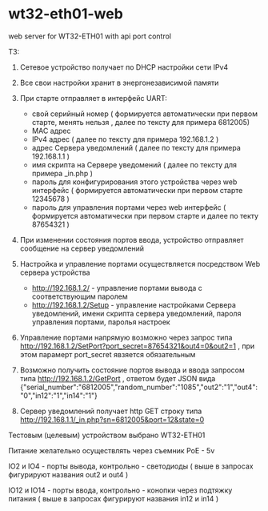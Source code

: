 # wt32-eth01-web
web server for WT32-ETH01 with api port control

ТЗ:
1. Сетевое устройство получает по DHCP настройки сети IPv4
   
2. Все свои настройки хранит в энергонезависимой памяти
   
3. При старте отправляет в интерфейс UART:
   * свой серийный номер ( формируется автоматически при первом старте, менять нельзя , далее по тексту для примера 6812005)
   * MAC адрес
   * IPv4 адрес ( далее по тексту для примера 192.168.1.2 )
   * адрес Сервера уведомлений ( далее по тексту для примера 192.168.1.1 )
   * имя скрипта на Сервере уведомений ( далее по тексту для примера _in.php )
   * пароль для конфигурирования этого устройства через web интерфейс ( формируется автоматически при первом старте 12345678 )
   * пароль для управления портами через web интерфейс ( формируется автоматически при первом старте и далее по текту 87654321 )
     
4. При изменении состояния портов ввода, устройство отправляет сообщение на сервер уведомлений

5. Настройка и управление портами осуществляется посредством Web сервера устройства
   * http://192.168.1.2/ - управление портами вывода с соответствующим паролем
   * http://192.168.1.2/Setup - управление настройками Сервера уведомлений, имени скрипта сервера уведомлений, пароля управления портами, паролья настроек

6. Управление портами напрямую возможно через запрос типа http://192.168.1.2/SetPort?port_secret=87654321&out4=0&out2=1 , при этом парамерт port_secret явзяется обязательным

7. Возможно получить состояние портов вывода и ввода запросом типа http://192.168.1.2/GetPort , ответом будет JSON вида {"serial_number":"6812005","random_number":"1085","out2":"1","out4":"0","in12":"1","in14":"1"}

8. Сервер уведомлений получает http GET строку типа http://192.168.1.1/_in.php?sn=6812005&port=12&state=0
     
Тестовым (целевым) устройством выбрано WT32-ETH01

Питание желательно осуществлять через съемник PoE - 5v

IO2 и IO4 - порты вывода, контрольно - светодиоды ( выше в запросах фигурируют названия out2 и out4 )

IO12 и IO14 - порты ввода, контрольно - конопки через подтяжку питания ( выше в запросах фигурируют названия in12 и in14 )




